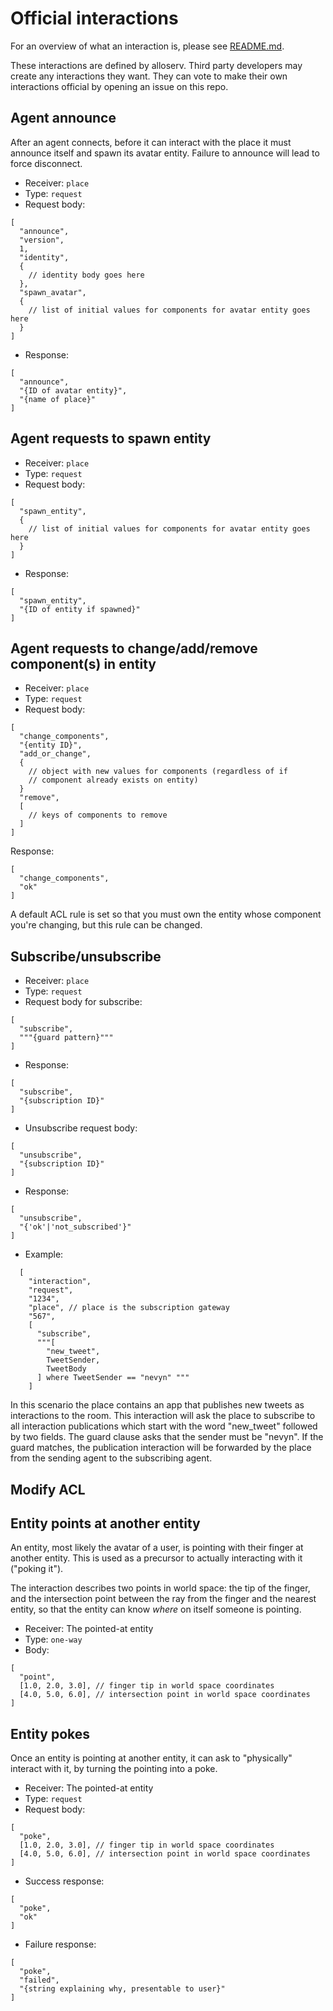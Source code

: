 # Official interactions

For an overview of what an interaction is, please see [README.md](README.md).

These interactions are defined by alloserv. Third party developers may
create any interactions they want. They can vote to make their own
interactions official by opening an issue on this repo.

## Agent announce

After an agent connects, before it can interact with the place
it must announce itself and spawn its avatar entity. Failure to
announce will lead to force disconnect.

* Receiver: `place`
* Type: `request`
* Request body:

```
[
  "announce",
  "version",
  1,
  "identity",
  {
    // identity body goes here
  },
  "spawn_avatar",
  {
    // list of initial values for components for avatar entity goes here
  }
]
```

* Response:

```
[
  "announce",
  "{ID of avatar entity}",
  "{name of place}"
]
```

## Agent requests to spawn entity

* Receiver: `place`
* Type: `request`
* Request body:

```
[
  "spawn_entity",
  {
    // list of initial values for components for avatar entity goes here
  }
]
```

* Response:

```
[
  "spawn_entity",
  "{ID of entity if spawned}"
]
```


## Agent requests to change/add/remove component(s) in entity

* Receiver: `place`
* Type: `request`
* Request body:

```
[
  "change_components",
  "{entity ID}",
  "add_or_change",
  {
    // object with new values for components (regardless of if
    // component already exists on entity)
  }
  "remove",
  [
    // keys of components to remove
  ]
]
```

Response:

```
[
  "change_components",
  "ok"
]
```

A default ACL rule is set so that you must own the entity
whose component you're changing, but this rule can be changed.

## Subscribe/unsubscribe

* Receiver: `place`
* Type: `request`
* Request body for subscribe:

```
[
  "subscribe",
  """{guard pattern}"""
]
```

* Response:

```
[
  "subscribe",
  "{subscription ID}"
]
```

* Unsubscribe request body:

```
[
  "unsubscribe",
  "{subscription ID}"
]
```

* Response:

```
[
  "unsubscribe",
  "{'ok'|'not_subscribed'}"
]
```

* Example:

```
  [
    "interaction",
    "request",
    "1234",
    "place", // place is the subscription gateway
    "567",
    [
      "subscribe",
      """[
        "new_tweet",
        TweetSender,
        TweetBody
      ] where TweetSender == "nevyn" """
    ] 
```

In this scenario the place contains an app that publishes new tweets
as interactions to the room. This interaction will ask the place to
subscribe to all interaction publications which start with the
word "new_tweet" followed by two fields. The guard clause asks that
the sender must be "nevyn". If the guard matches, the publication
interaction will be forwarded by the place from the sending agent
to the subscribing agent.

## Modify ACL

## Entity points at another entity

An entity, most likely the avatar of a user, is pointing with their
finger at another entity. This is used as a precursor to actually
interacting with it ("poking it").

The interaction describes two points in world space: the tip of
the finger, and the intersection point between the ray from the
finger and the nearest entity, so that the entity can know _where_
on itself someone is pointing.

* Receiver: The pointed-at entity
* Type: `one-way`
* Body:

```
[
  "point",
  [1.0, 2.0, 3.0], // finger tip in world space coordinates
  [4.0, 5.0, 6.0], // intersection point in world space coordinates
]
```

## Entity pokes

Once an entity is pointing at another entity, it can ask to "physically"
interact with it, by turning the pointing into a poke.

* Receiver: The pointed-at entity
* Type: `request`
* Request body:

```
[
  "poke",
  [1.0, 2.0, 3.0], // finger tip in world space coordinates
  [4.0, 5.0, 6.0], // intersection point in world space coordinates
]
```

* Success response: 

```
[
  "poke",
  "ok"
]
```

* Failure response:

```
[
  "poke",
  "failed",
  "{string explaining why, presentable to user}"
]
```
